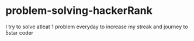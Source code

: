 # problem-solving-hackerRank
I try to solve atleat 1 problem everyday to increase my streak and journey to 5star coder
